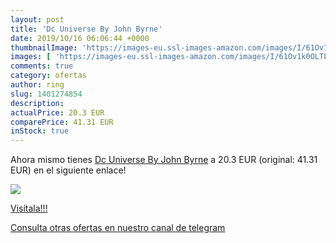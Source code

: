 ```yaml
---
layout: post
title: 'Dc Universe By John Byrne'
date: 2019/10/16 06:06:44 +0000
thumbnailImage: 'https://images-eu.ssl-images-amazon.com/images/I/61Ov1k0OLTL._SL200_.jpg'
images: [ 'https://images-eu.ssl-images-amazon.com/images/I/61Ov1k0OLTL._SL200_.jpg' ]
comments: true
category: ofertas
author: ring
slug: 1401274854
description:
actualPrice: 20.3 EUR
comparePrice: 41.31 EUR
inStock: true
---
```


Ahora mismo tienes [Dc Universe By John Byrne](https://www.amazon.com/dp/1401274854/?tag=redken08-20) a 20.3 EUR (original: 41.31 EUR) en el siguiente enlace!

[![](https://images-eu.ssl-images-amazon.com/images/I/61Ov1k0OLTL._SL200_.jpg)](https://www.amazon.com/dp/1401274854/?tag=redken08-20)

[Visítala!!!](https://www.amazon.com/dp/1401274854/?tag=redken08-20)

[Consulta otras ofertas en nuestro canal de telegram](https://t.me/s/ofertas25)
